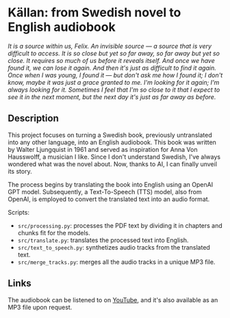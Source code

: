 # Källan: from Swedish novel to English audiobook

<!-- ![](docs/cover_kallan_03.jpg) -->

_It is a source within us, Felix. An invisible source — a source that is very difficult to access. It is so close but yet so far away, so far away but yet so close. It requires so much of us before it reveals itself. And once we have found it, we can lose it again. And then it's just as difficult to find it again. Once when I was young, I found it — but don't ask me how I found it; I don't know, maybe it was just a grace granted to me. I'm looking for it again; I'm always looking for it. Sometimes I feel that I'm so close to it that I expect to see it in the next moment, but the next day it's just as far away as before._

## Description
This project focuses on turning a Swedish book, previously untranslated into any other language, into an English audiobook. This book was written by Walter Ljungquist in 1961 and served as inspiration for Anna Von Hausswolff, a musician I like. Since I don't understand Swedish, I've always wondered what was the novel about. Now, thanks to AI, I can finally unveil its story. 

The process begins by translating the book into English using an OpenAI GPT model. Subsequently, a Text-To-Speech (TTS) model, also from OpenAI, is employed to convert the translated text into an audio format.

Scripts:
- `src/processing.py`: processes the PDF text by dividing it in chapters and chunks fit for the models.
- `src/translate.py`: translates the processed text into English.
- `src/text_to_speech.py`: synthetizes audio tracks from the translated text.
- `src/merge_tracks.py`: merges all the audio tracks in a unique MP3 file.

## Links
The audiobook can be listened to on [YouTube](https://www.youtube.com/watch?v=lXQMJaTUMpc), and it's also available as an MP3 file upon request.